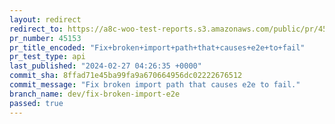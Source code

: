 ```yaml
---
layout: redirect
redirect_to: https://a8c-woo-test-reports.s3.amazonaws.com/public/pr/45153/api/index.html
pr_number: 45153
pr_title_encoded: "Fix+broken+import+path+that+causes+e2e+to+fail"
pr_test_type: api
last_published: "2024-02-27 04:26:35 +0000"
commit_sha: 8ffad71e45ba99fa9a670664956dc02222676512
commit_message: "Fix broken import path that causes e2e to fail."
branch_name: dev/fix-broken-import-e2e
passed: true
---
```

